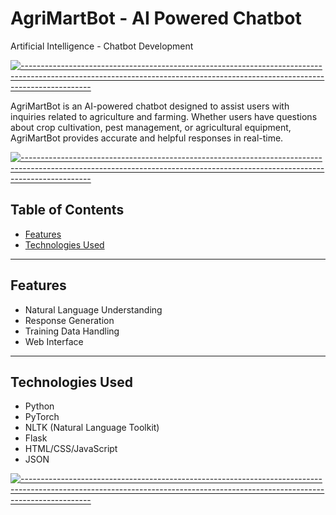 # AgriMartBot - AI Powered Chatbot
Artificial Intelligence - Chatbot Development

[![-----------------------------------------------------------------------------------------------------------------------------------------------------------------------------](
https://raw.githubusercontent.com/andreasbm/readme/master/assets/lines/aqua.png)](https://github.com/BaseMax?tab=repositories)

AgriMartBot is an AI-powered chatbot designed to assist users with inquiries related to agriculture and farming. Whether users have questions about crop cultivation, pest management, or agricultural equipment, AgriMartBot provides accurate and helpful responses in real-time.

[![-----------------------------------------------------------------------------------------------------------------------------------------------------------------------------](
https://raw.githubusercontent.com/andreasbm/readme/master/assets/lines/aqua.png)](https://github.com/BaseMax?tab=repositories)

## Table of Contents

- [Features](#features)
- [Technologies Used](#technologies-used)


---

## Features

- Natural Language Understanding
- Response Generation
- Training Data Handling
- Web Interface

---

## Technologies Used

- Python
- PyTorch
- NLTK (Natural Language Toolkit)
- Flask
- HTML/CSS/JavaScript
- JSON

[![-----------------------------------------------------------------------------------------------------------------------------------------------------------------------------](
https://raw.githubusercontent.com/andreasbm/readme/master/assets/lines/aqua.png)](https://github.com/BaseMax?tab=repositories)




